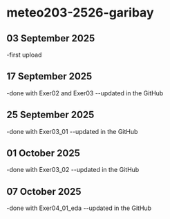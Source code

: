 # meteo203-2526-garibay
## 03 September 2025
-first upload
## 17 September 2025
-done with Exer02 and Exer03
--updated in the GitHub
## 25 September 2025
-done with Exer03_01
--updated in the GitHub
## 01 October 2025
-done with Exer03_02
--updated in the GitHub
## 07 October 2025
-done with Exer04_01_eda
--updated in the GitHub